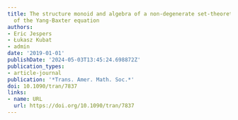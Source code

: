 ```yaml
---
title: The structure monoid and algebra of a non-degenerate set-theoretic solution
  of the Yang-Baxter equation
authors:
- Eric Jespers
- Łukasz Kubat
- admin
date: '2019-01-01'
publishDate: '2024-05-03T13:45:24.698872Z'
publication_types:
- article-journal
publication: '*Trans. Amer. Math. Soc.*'
doi: 10.1090/tran/7837
links:
- name: URL
  url: https://doi.org/10.1090/tran/7837
---
```

